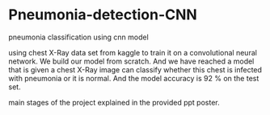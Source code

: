 # Pneumonia-detection-CNN

pneumonia classification using cnn model 

using chest X-Ray data set from kaggle to train it on a convolutional neural network. We build our model from scratch. And we have reached a model that is given a chest X-Ray image can classify whether this chest is infected with pneumonia or it is normal. And the model accuracy is 92 % on the test set.

main stages of the project explained in the provided ppt poster.

